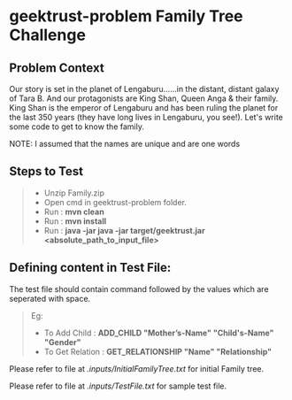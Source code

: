 # geektrust-problem Family Tree Challenge
Problem Context
-------
Our story is set in the planet of Lengaburu......in the distant, distant galaxy
of Tara B. And our protagonists are King Shan, Queen Anga & their family.
King Shan is the emperor of Lengaburu and has been ruling the planet for
the last 350 years (they have long lives in Lengaburu, you see!). Let's write
some code to get to know the family.

NOTE: I assumed that the names are unique and are one words

Steps to Test
----

> - Unzip Family.zip
> - Open cmd in geektrust-problem folder.
> - Run : **mvn clean**
> - Run : **mvn install**
> - Run : **java -jar java -jar target/geektrust.jar <absolute_path_to_input_file>**

Defining content in Test File:
----
The test file should contain command followed by the values which are seperated with space.
> Eg: 
> - To Add Child    :  **ADD_CHILD "Mother’s-Name" "Child's-Name" "Gender"**
> - To Get Relation :  **GET_RELATIONSHIP "Name" "Relationship"**


Please refer to file at *.inputs/InitialFamilyTree.txt* for initial Family tree.

Please refer to file at *.inputs/TestFile.txt* for sample test file.
